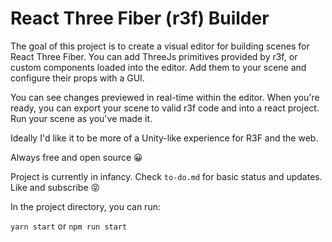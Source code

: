 # React Three Fiber (r3f) Builder

The goal of this project is to create a visual editor for building scenes for React Three Fiber. You can add ThreeJs primitives provided by r3f, or custom components loaded into the editor. Add them to your scene and configure their props with a GUI. 

You can see changes previewed in real-time within the editor. When you're ready, you can export your scene to valid r3f code and into a react project. Run  your scene as you've made it.

Ideally I'd like it to be more of a Unity-like experience for R3F and the web.

Always free and open source 😀

Project is currently in infancy. Check `to-do.md` for basic status and updates. Like and subscribe 😝

In the project directory, you can run:

`yarn start` or `npm run start`
